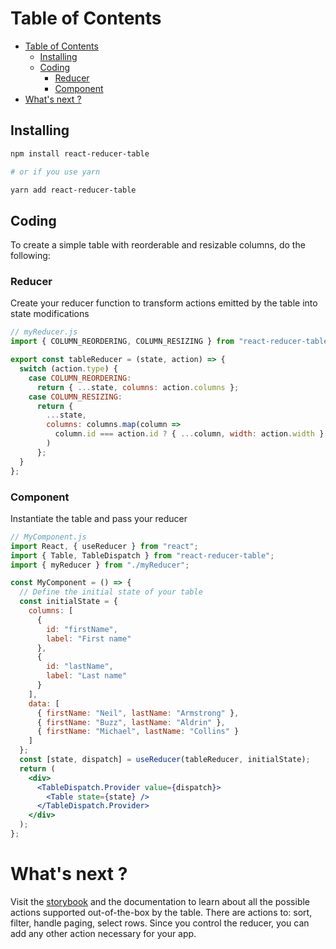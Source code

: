 # Table of Contents

- [Table of Contents](#table-of-contents)
  - [Installing](#installing)
  - [Coding](#coding)
    - [Reducer](#reducer)
    - [Component](#component)
- [What's next ?](#whats-next)

## Installing

```sh
npm install react-reducer-table

# or if you use yarn

yarn add react-reducer-table
```

## Coding

To create a simple table with reorderable and resizable columns, do the following:

### Reducer

Create your reducer function to transform actions emitted by the table into state modifications

```jsx
// myReducer.js
import { COLUMN_REORDERING, COLUMN_RESIZING } from "react-reducer-table";

export const tableReducer = (state, action) => {
  switch (action.type) {
    case COLUMN_REORDERING:
      return { ...state, columns: action.columns };
    case COLUMN_RESIZING:
      return {
        ...state,
        columns: columns.map(column =>
          column.id === action.id ? { ...column, width: action.width } : column
        )
      };
  }
};
```

### Component

Instantiate the table and pass your reducer

```jsx
// MyComponent.js
import React, { useReducer } from "react";
import { Table, TableDispatch } from "react-reducer-table";
import { myReducer } from "./myReducer";

const MyComponent = () => {
  // Define the initial state of your table
  const initialState = {
    columns: [
      {
        id: "firstName",
        label: "First name"
      },
      {
        id: "lastName",
        label: "Last name"
      }
    ],
    data: [
      { firstName: "Neil", lastName: "Armstrong" },
      { firstName: "Buzz", lastName: "Aldrin" },
      { firstName: "Michael", lastName: "Collins" }
    ]
  };
  const [state, dispatch] = useReducer(tableReducer, initialState);
  return (
    <div>
      <TableDispatch.Provider value={dispatch}>
        <Table state={state} />
      </TableDispatch.Provider>
    </div>
  );
};
```

# What's next ?

Visit the [storybook](https://ulgaal.github.io/react-reducer-table/storybook-static/) and the documentation to learn about all the possible actions supported out-of-the-box by the table. There are actions to: sort, filter, handle paging, select rows. Since you control the reducer, you can add any other action necessary for your app.
